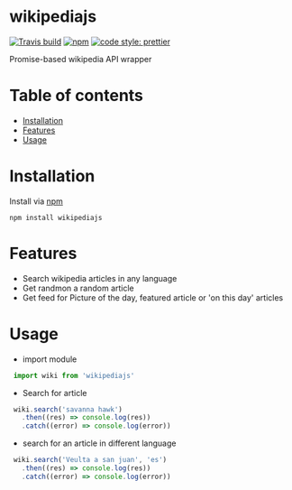 # wikipediajs

[![Travis build](https://img.shields.io/travis/maximodleon/wikipediajs.svg?style=flat-square)]()
[![npm](https://img.shields.io/npm/v/wikipediajs.svg?style=flat-square)]()
[![code style: prettier](https://img.shields.io/badge/code_style-prettier-ff69b4.svg?style=flat-square)](https://github.com/prettier/prettier)


Promise-based wikipedia API wrapper

# Table of contents

* [Installation](#installation)
* [Features](#features)
* [Usage](#usage)

# Installation

Install via [npm](https://www.npmjs.com/package/wikipediajs)

`npm install wikipediajs`

# Features
* Search wikipedia articles in any language
* Get randmon a random article
* Get feed for Picture of the day, featured article or 'on this day' articles

# Usage

* import module

```js
 import wiki from 'wikipediajs'
```

* Search for article

```js
 wiki.search('savanna hawk')
   .then((res) => console.log(res))
   .catch((error) => console.log(error))
```

* search for an article in different language

```js
 wiki.search('Veulta a san juan', 'es')
   .then((res) => console.log(res))
   .catch((error) => console.log(error))
```